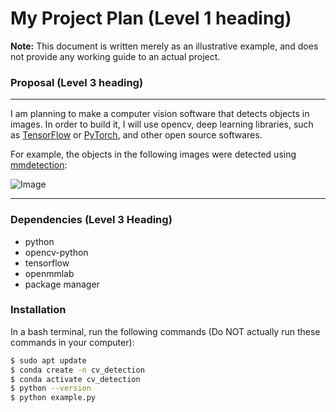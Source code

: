 # My Project Plan (Level 1 heading)

**Note:** This document is written merely as an illustrative example, and does not provide any working guide to an actual project.

### Proposal (Level 3 heading)

---

I am planning to make a computer vision software that detects objects in images.
In order to build it, I will use opencv, deep learning libraries, such as [TensorFlow](https://www.tensorflow.org/) or [PyTorch](https://pytorch.org/), and other open source softwares.

For example, the objects in the following images were detected using [mmdetection](https://github.com/open-mmlab/mmdetection):

![Image](https://user-images.githubusercontent.com/12907710/187674113-2074d658-f2fb-42d1-ac15-9c4a695e64d7.png)

---

### Dependencies (Level 3 Heading)

- python
- opencv-python
- tensorflow
- openmmlab
- package manager

### Installation

In a bash terminal, run the following commands (Do NOT actually run these commands in your computer):

```sh
$ sudo apt update
$ conda create -n cv_detection
$ conda activate cv_detection
$ python --version
$ python example.py
```
